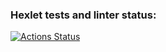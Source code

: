 ### Hexlet tests and linter status:
[![Actions Status](https://github.com/limonls/fullstack-javascript-project-98/actions/workflows/hexlet-check.yml/badge.svg)](https://github.com/limonls/fullstack-javascript-project-98/actions)